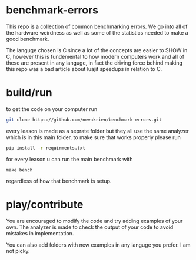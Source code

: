 # benchmark-errors
This repo is a collection of common benchmarking errors. We go into all of the hardware weirdness as well as some of the statistics needed to make a good benchmark.

The languge chosen is C since a lot of the concepts are easier to SHOW in C,
however this is fundemental to how modern computers work and all of these are present in any languge,
in fact the driving force behind making this repo was a bad article about luajit speedups in relation to C.

# build/run
to get the code on your computer run
```bash
git clone https://github.com/nevakrien/benchmark-errors.git
```

every leason is made as a seprate folder but they all use the same analyzer which is in this main folder.
to make sure that works properly please run
```bash
pip install -r requirments.txt
```

for every leason u can run the main benchmark with
```
make bench
```

regardless of how that benchmark is setup.

# play/contribute
You are encouraged to modify the code and try adding examples of your own.
The analyzer is made to check the output of your code to avoid mistakes in implementation.

You can also add folders with new examples in any languge you prefer. I am not picky.